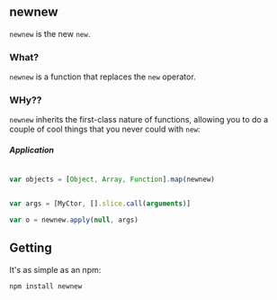 ## newnew

`newnew` is the new `new`. 

### What? 

`newnew` is a function that replaces the `new` operator.

### WHy??

`newnew` inherits the first-class nature of functions, allowing you to do a couple of cool things that you never could with `new`: 


##### Application

```javascript

var objects = [Object, Array, Function].map(newnew)
```

```javascript

var args = [MyCtor, [].slice.call(arguments)]

var o = newnew.apply(null, args)
```

## Getting

It's as simple as an npm:

```
npm install newnew

```
